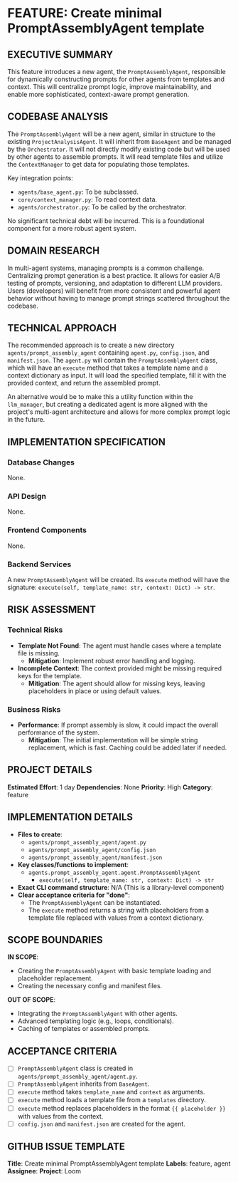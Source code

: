 # FEATURE: Create minimal PromptAssemblyAgent template

## EXECUTIVE SUMMARY
This feature introduces a new agent, the `PromptAssemblyAgent`, responsible for dynamically constructing prompts for other agents from templates and context. This will centralize prompt logic, improve maintainability, and enable more sophisticated, context-aware prompt generation.

## CODEBASE ANALYSIS
The `PromptAssemblyAgent` will be a new agent, similar in structure to the existing `ProjectAnalysisAgent`. It will inherit from `BaseAgent` and be managed by the `Orchestrator`. It will not directly modify existing code but will be used by other agents to assemble prompts. It will read template files and utilize the `ContextManager` to get data for populating those templates.

Key integration points:
- `agents/base_agent.py`: To be subclassed.
- `core/context_manager.py`: To read context data.
- `agents/orchestrator.py`: To be called by the orchestrator.

No significant technical debt will be incurred. This is a foundational component for a more robust agent system.

## DOMAIN RESEARCH
In multi-agent systems, managing prompts is a common challenge. Centralizing prompt generation is a best practice. It allows for easier A/B testing of prompts, versioning, and adaptation to different LLM providers. Users (developers) will benefit from more consistent and powerful agent behavior without having to manage prompt strings scattered throughout the codebase.

## TECHNICAL APPROACH
The recommended approach is to create a new directory `agents/prompt_assembly_agent` containing `agent.py`, `config.json`, and `manifest.json`. The `agent.py` will contain the `PromptAssemblyAgent` class, which will have an `execute` method that takes a template name and a context dictionary as input. It will load the specified template, fill it with the provided context, and return the assembled prompt.

An alternative would be to make this a utility function within the `llm_manager`, but creating a dedicated agent is more aligned with the project's multi-agent architecture and allows for more complex prompt logic in the future.

## IMPLEMENTATION SPECIFICATION
### Database Changes
None.

### API Design
None.

### Frontend Components
None.

### Backend Services
A new `PromptAssemblyAgent` will be created. Its `execute` method will have the signature: `execute(self, template_name: str, context: Dict) -> str`.

## RISK ASSESSMENT
### Technical Risks
- **Template Not Found**: The agent must handle cases where a template file is missing.
  - **Mitigation**: Implement robust error handling and logging.
- **Incomplete Context**: The context provided might be missing required keys for the template.
  - **Mitigation**: The agent should allow for missing keys, leaving placeholders in place or using default values.

### Business Risks
- **Performance**: If prompt assembly is slow, it could impact the overall performance of the system.
  - **Mitigation**: The initial implementation will be simple string replacement, which is fast. Caching could be added later if needed.

## PROJECT DETAILS
**Estimated Effort**: 1 day
**Dependencies**: None
**Priority**: High
**Category**: feature

## IMPLEMENTATION DETAILS
- **Files to create**:
    - `agents/prompt_assembly_agent/agent.py`
    - `agents/prompt_assembly_agent/config.json`
    - `agents/prompt_assembly_agent/manifest.json`
- **Key classes/functions to implement**:
    - `agents.prompt_assembly_agent.agent.PromptAssemblyAgent`
        - `execute(self, template_name: str, context: Dict) -> str`
- **Exact CLI command structure**: N/A (This is a library-level component)
- **Clear acceptance criteria for "done"**:
    - The `PromptAssemblyAgent` can be instantiated.
    - The `execute` method returns a string with placeholders from a template file replaced with values from a context dictionary.

## SCOPE BOUNDARIES
**IN SCOPE**:
- Creating the `PromptAssemblyAgent` with basic template loading and placeholder replacement.
- Creating the necessary config and manifest files.

**OUT OF SCOPE**:
- Integrating the `PromptAssemblyAgent` with other agents.
- Advanced templating logic (e.g., loops, conditionals).
- Caching of templates or assembled prompts.

## ACCEPTANCE CRITERIA
- [ ] `PromptAssemblyAgent` class is created in `agents/prompt_assembly_agent/agent.py`.
- [ ] `PromptAssemblyAgent` inherits from `BaseAgent`.
- [ ] `execute` method takes `template_name` and `context` as arguments.
- [ ] `execute` method loads a template file from a `templates` directory.
- [ ] `execute` method replaces placeholders in the format `{{ placeholder }}` with values from the context.
- [ ] `config.json` and `manifest.json` are created for the agent.

## GITHUB ISSUE TEMPLATE
**Title**: Create minimal PromptAssemblyAgent template
**Labels**: feature, agent
**Assignee**:
**Project**: Loom